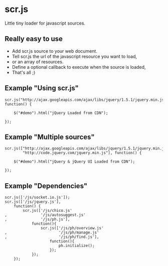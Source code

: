 scr.js
==========
Little tiny loader for javascript sources.

Really easy to use
------------------
- Add scr.js source to your web document.
- Tell scr.js the url of the javascript resource you want to load,
- or an array of resources.
- Define a optional callback to execute when the source is loaded,
- That's all ;)

Example "Using scr.js"
--------------------------
    
    scr.js("http://ajax.googleapis.com/ajax/libs/jquery/1.5.1/jquery.min.js", function() {

        $("#demo").html("jQuery Loaded from CDN");

    });

Example "Multiple sources"
--------------------------
    
    scr.js(["http://ajax.googleapis.com/ajax/libs/jquery/1.5.1/jquery.min.js",
			"http://code.jquery.com/jquery.min.js"], function() {

        $("#demo").html("jQuery & jQuery UI Loaded from CDN");

    });

Example "Dependencies"
----------------------

	scr.js(['/js/socket.io.js']);
	scr.js(['/js/jquery.js'],
		function() { 
			scr.js(['/js/chico.js'
	,				'/js/autosuggest.js'
	,				'/js/ph.js'],
				function(){
					scr.js(['/js/ph/overview.js'
	,						'/js/ph/manage.js'
	,						'/js/ph/find.js'],
						function(){
							ph.initialize();
						});
				});
		});